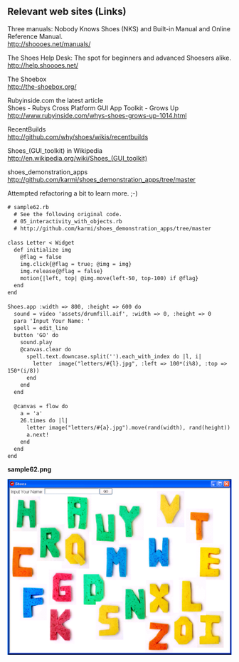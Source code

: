 Relevant web sites (Links)
--------------------------

Three manuals: Nobody Knows Shoes (NKS) and Built-in Manual and Online Reference Manual. <br>
<http://shoooes.net/manuals/> <br>

The Shoes Help Desk: The spot for beginners and advanced Shoesers alike. <br>
<http://help.shoooes.net/> <br>

The Shoebox <br>
<http://the-shoebox.org/> <br>

Rubyinside.com the latest article <br>
Shoes - Rubys Cross Platform GUI App Toolkit - Grows Up <br>
<http://www.rubyinside.com/whys-shoes-grows-up-1014.html> <br>

RecentBuilds <br>
<http://github.com/why/shoes/wikis/recentbuilds> <br>

Shoes\_(GUI\_toolkit) in Wikipedia <br>
<http://en.wikipedia.org/wiki/Shoes_(GUI_toolkit)>

shoes\_demonstration\_apps <br>
<http://github.com/karmi/shoes_demonstration_apps/tree/master>

Attempted refactoring a bit to learn more. ;-)

	# sample62.rb
	  # See the following original code.
	  # 05_interactivity_with_objects.rb
	  # http://github.com/karmi/shoes_demonstration_apps/tree/master
	
	class Letter < Widget
	  def initialize img
	    @flag = false
	    img.click{@flag = true; @img = img}
	    img.release{@flag = false}
	    motion{|left, top| @img.move(left-50, top-100) if @flag}
	  end
	end
	  
	Shoes.app :width => 800, :height => 600 do
	  sound = video 'assets/drumfill.aif', :width => 0, :height => 0
	  para 'Input Your Name: '
	  spell = edit_line
	  button 'GO' do
	    sound.play
	    @canvas.clear do
	      spell.text.downcase.split('').each_with_index do |l, i|
	        letter  image("letters/#{l}.jpg", :left => 100*(i%8), :top => 150*(i/8))
	      end
	    end
	  end
	  
	  @canvas = flow do
	    a = 'a'
	    26.times do |l|
	      letter image("letters/#{a}.jpg").move(rand(width), rand(height))
	      a.next!
	    end
	  end
	end

**sample62.png**

![sample62.png](http://github.com/ashbb/shoes_tutorial_html/raw/master/images/sample62.png)

